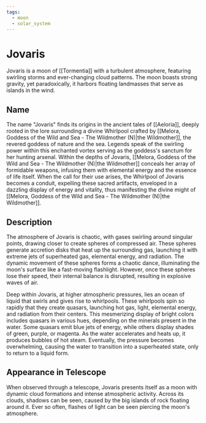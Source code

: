 ```yaml
---
tags:
  - moon
  - solar_system
---
```

# Jovaris

Jovaris is a moon of [[Tormentia]] with a turbulent atmosphere, featuring swirling storms and ever-changing cloud patterns. The moon boasts strong gravity, yet paradoxically, it harbors floating landmasses that serve as islands in the wind. 

## Name

The name "Jovaris" finds its origins in the ancient tales of [[Aeloria]], deeply rooted in the lore surrounding a divine Whirlpool crafted by [[Melora, Goddess of the Wild and Sea - The Wildmother (N)|the Wildmother]], the revered goddess of nature and the sea. Legends speak of the swirling power within this enchanted vortex serving as the goddess's sanctum for her hunting arsenal. Within the depths of Jovaris, [[Melora, Goddess of the Wild and Sea - The Wildmother (N)|the Wildmother]] conceals her array of formidable weapons, infusing them with elemental energy and the essence of life itself. When the call for their use arises, the Whirlpool of Jovaris becomes a conduit, expelling these sacred artifacts, enveloped in a dazzling display of energy and vitality, thus manifesting the divine might of [[Melora, Goddess of the Wild and Sea - The Wildmother (N)|the Wildmother]].

## Description

The atmosphere of Jovaris is chaotic, with gases swirling around singular points, drawing closer to create spheres of compressed air. These spheres generate accretion disks that heat up the surrounding gas, launching it with extreme jets of superheated gas, elemental energy, and radiation. The dynamic movement of these spheres forms a chaotic dance, illuminating the moon's surface like a fast-moving flashlight. However, once these spheres lose their speed, their internal balance is disrupted, resulting in explosive waves of air.

Deep within Jovaris, at higher atmospheric pressures, lies an ocean of liquid that swirls and gives rise to whirlpools. These whirlpools spin so rapidly that they create quasars, launching hot gas, light, elemental energy, and radiation from their centers. This mesmerizing display of bright colors includes quasars in various hues, depending on the minerals present in the water. Some quasars emit blue jets of energy, while others display shades of green, purple, or magenta. As the water accelerates and heats up, it produces bubbles of hot steam. Eventually, the pressure becomes overwhelming, causing the water to transition into a superheated state, only to return to a liquid form.

## Appearance in Telescope

When observed through a telescope, Jovaris presents itself as a moon with dynamic cloud formations and intense atmospheric activity. Across its clouds, shadows can be seen, caused by the big islands of rock floating around it. Ever so often, flashes of light can be seen piercing the moon's atmosphere.